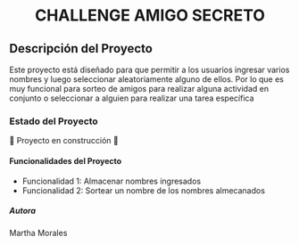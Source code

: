 <h1 align="center"> CHALLENGE AMIGO SECRETO </h1>
<imagen assets='imagen-portada1.jpg'> 
<h2> Descripción del Proyecto </h2>
<p>Este proyecto está diseñado para que permitir a los usuarios ingresar varios nombres y luego seleccionar aleatoriamente alguno de ellos. Por lo que es muy funcional para sorteo de amigos para realizar alguna actividad en conjunto o seleccionar a alguien para realizar una tarea específica </p>
<h3> Estado del Proyecto </h3>
<p>🚧 Proyecto en construcción 🚧</p>
<h4>Funcionalidades del Proyecto </h4>
<ul>
  <li>Funcionalidad 1: Almacenar nombres ingresados </li> 
  <li>Funcionalidad 2: Sortear un nombre de los nombres almecanados</li>
</ul>
<h5> Autora </h5>
  <p>Martha Morales</p> 

